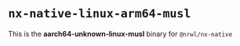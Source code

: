 # `nx-native-linux-arm64-musl`

This is the **aarch64-unknown-linux-musl** binary for `@nrwl/nx-native`
